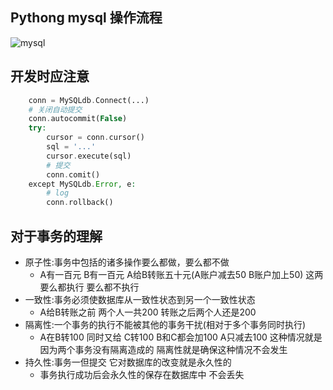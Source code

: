 ## Pythong mysql 操作流程
![mysql](https://github.com/zhaoyingnan911/wuye.python/blob/master/images/python-mysql.png?raw=true)

## 开发时应注意
```php
	conn = MySQLdb.Connect(...)
    # 关闭自动提交
    conn.autocommit(False)
	try:
		cursor = conn.cursor()
		sql = '...'
		cursor.execute(sql)
		# 提交
		conn.comit()
	except MySQLdb.Error, e:
		# log
		conn.rollback()
```
## 对于事务的理解

* 原子性:事务中包括的诸多操作要么都做，要么都不做
	* A有一百元 B有一百元 A给B转账五十元(A账户减去50 B账户加上50) 这两要么都执行 要么都不执行
* 一致性:事务必须使数据库从一致性状态到另一个一致性状态
	* A给B转账之前 两个人一共200 转账之后两个人还是200
* 隔离性:一个事务的执行不能被其他的事务干扰(相对于多个事务同时执行)
	* A在B转100 同时又给 C转100 B和C都会加100 A只减去100 这种情况就是因为两个事务没有隔离造成的 隔离性就是确保这种情况不会发生
* 持久性:事务一但提交 它对数据库的改变就是永久性的
	* 事务执行成功后会永久性的保存在数据库中 不会丢失
